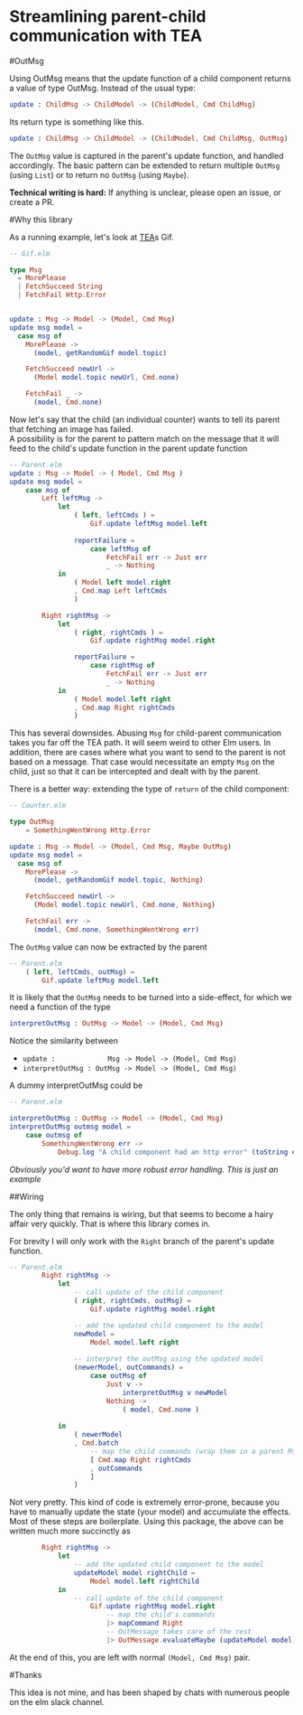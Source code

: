 Streamlining parent-child communication with TEA
================================================



#OutMsg 

Using OutMsg means that the update function of a child component returns a value of type OutMsg. Instead of the 
usual type:

```elm
update : ChildMsg -> ChildModel -> (ChildModel, Cmd ChildMsg)
```

Its return type is something like this. 

```elm
update : ChildMsg -> ChildModel -> (ChildModel, Cmd ChildMsg, OutMsg)
```

The `OutMsg` value is captured in the parent's update function, and handled accordingly. The basic pattern
can be extended to return multiple `OutMsg` (using `List`) or to return no `OutMsg` (using `Maybe`).

**Technical writing is hard:** If anything is unclear, please open an issue, or create a PR.

#Why this library 

As a running example, let's look at [TEA]()s Gif.

```elm
-- Gif.elm 

type Msg
  = MorePlease
  | FetchSucceed String
  | FetchFail Http.Error


update : Msg -> Model -> (Model, Cmd Msg)
update msg model =
  case msg of
    MorePlease ->
      (model, getRandomGif model.topic)

    FetchSucceed newUrl ->
      (Model model.topic newUrl, Cmd.none)

    FetchFail _ ->
      (model, Cmd.none)
```

Now let's say that the child (an individual counter) wants to tell its parent that fetching an image has failed.  
A possibility is for the parent to pattern match on the message that it will feed to the child's update function in the parent update
function

```elm
-- Parent.elm
update : Msg -> Model -> ( Model, Cmd Msg )
update msg model =
    case msg of
        Left leftMsg ->
            let
                ( left, leftCmds ) =
                    Gif.update leftMsg model.left
                
                reportFailure = 
                    case leftMsg of 
                        FetchFail err -> Just err
                        _ -> Nothing
            in
                ( Model left model.right
                , Cmd.map Left leftCmds
                )

        Right rightMsg ->
            let
                ( right, rightCmds ) =
                    Gif.update rightMsg model.right

                reportFailure = 
                    case rightMsg of 
                        FetchFail err -> Just err
                        _ -> Nothing
            in
                ( Model model.left right
                , Cmd.map Right rightCmds
                )
```

This has several downsides. Abusing `Msg` for child-parent communication takes you far off the TEA path. It will seem weird to other 
Elm users. In addition, there are cases where what you want to send to the parent is not based on a message. That case would necessitate an 
empty `Msg` on the child, just so that it can be intercepted and dealt with by the parent. 


There is a better way: extending the type of `return` of the child component:

```elm
-- Counter.elm 

type OutMsg 
    = SomethingWentWrong Http.Error 

update : Msg -> Model -> (Model, Cmd Msg, Maybe OutMsg)
update msg model =
  case msg of
    MorePlease ->
      (model, getRandomGif model.topic, Nothing)

    FetchSucceed newUrl ->
      (Model model.topic newUrl, Cmd.none, Nothing)

    FetchFail err ->
      (model, Cmd.none, SomethingWentWrong err)
```

The `OutMsg` value can now be extracted by the parent

```elm
-- Parent.elm
    ( left, leftCmds, outMsg) = 
        Gif.update leftMsg model.left
```

It is likely that the `OutMsg` needs to be turned into 
a side-effect, for which we need a function of the type

```elm
interpretOutMsg : OutMsg -> Model -> (Model, Cmd Msg)
```

Notice the similarity between

* `update :             Msg -> Model -> (Model, Cmd Msg)`
* `interpretOutMsg : OutMsg -> Model -> (Model, Cmd Msg)`

A dummy interpretOutMsg could be 

```elm 
-- Parent.elm 

interpretOutMsg : OutMsg -> Model -> (Model, Cmd Msg) 
interpretOutMsg outmsg model = 
    case outmsg of 
        SomethingWentWrong err -> 
            Debug.log "A child component had an http error" (toString err) 
```
*Obviously you'd want to have more robust error handling. This is just an example*


##Wiring

The only thing that remains is wiring, but that seems to become a hairy affair very quickly. That is where this 
library comes in.

For brevity I will only work with the `Right` branch of the parent's update function. 

```elm
-- Parent.elm 
        Right rightMsg ->
            let
                -- call update of the child component
                ( right, rightCmds, outMsg) =
                    Gif.update rightMsg model.right

                -- add the updated child component to the model
                newModel = 
                    Model model.left right 
    
                -- interpret the outMsg using the updated model
                (newerModel, outCommands) = 
                    case outMsg of 
                        Just v -> 
                            interpretOutMsg v newModel
                        Nothing -> 
                            ( model, Cmd.none )
    
            in
                ( newerModel 
                , Cmd.batch 
                    -- map the child commands (wrap them in a parent Msg)
                    [ Cmd.map Right rightCmds
                    , outCommands
                    ] 
                )
```

Not very pretty. This kind of code is extremely error-prone, because you have to manually update the state (your model) and accumulate the 
effects. Most of these steps are boilerplate. Using this package, the above can be written much more succinctly as 

```elm
        Right rightMsg ->
            let
                -- add the updated child component to the model
                updateModel model rightChild = 
                    Model model.left rightChild
            in 
                -- call update of the child component
                    Gif.update rightMsg model.right
                        -- map the child's commands
                        |> mapCommand Right 
                        -- OutMessage takes care of the rest
                        |> OutMessage.evaluateMaybe (updateModel model) interpretOutMsg
```

At the end of this, you are left with normal `(Model, Cmd Msg)` pair. 



#Thanks 

This idea is not mine, and has been shaped by chats with numerous people on the elm slack channel. 



